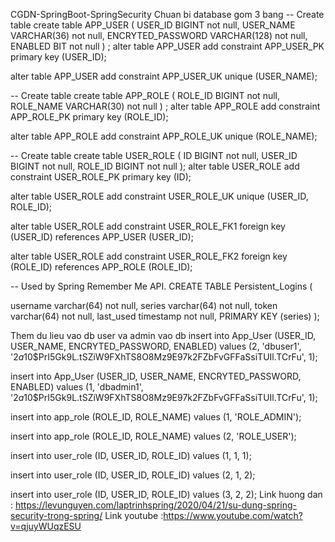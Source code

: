 CGDN-SpringBoot-SpringSecurity
Chuan bi database gom 3 bang
-- Create table create table APP_USER ( USER_ID BIGINT not null, USER_NAME VARCHAR(36) not null, ENCRYTED_PASSWORD VARCHAR(128) not null, ENABLED BIT not null ) ;
alter table APP_USER add constraint APP_USER_PK primary key (USER_ID);

alter table APP_USER add constraint APP_USER_UK unique (USER_NAME);

-- Create table create table APP_ROLE ( ROLE_ID BIGINT not null, ROLE_NAME VARCHAR(30) not null ) ;
alter table APP_ROLE add constraint APP_ROLE_PK primary key (ROLE_ID);

alter table APP_ROLE add constraint APP_ROLE_UK unique (ROLE_NAME);

-- Create table create table USER_ROLE ( ID BIGINT not null, USER_ID BIGINT not null, ROLE_ID BIGINT not null );
alter table USER_ROLE add constraint USER_ROLE_PK primary key (ID);

alter table USER_ROLE add constraint USER_ROLE_UK unique (USER_ID, ROLE_ID);

alter table USER_ROLE add constraint USER_ROLE_FK1 foreign key (USER_ID) references APP_USER (USER_ID);

alter table USER_ROLE add constraint USER_ROLE_FK2 foreign key (ROLE_ID) references APP_ROLE (ROLE_ID);

-- Used by Spring Remember Me API. CREATE TABLE Persistent_Logins (

username varchar(64) not null,
series varchar(64) not null,
token varchar(64) not null,
last_used timestamp not null,
PRIMARY KEY (series)
);

Them du lieu vao db user va admin vao db
insert into App_User (USER_ID, USER_NAME, ENCRYTED_PASSWORD, ENABLED) values (2, 'dbuser1', '$2a$10$PrI5Gk9L.tSZiW9FXhTS8O8Mz9E97k2FZbFvGFFaSsiTUIl.TCrFu', 1);

insert into App_User (USER_ID, USER_NAME, ENCRYTED_PASSWORD, ENABLED) values (1, 'dbadmin1', '$2a$10$PrI5Gk9L.tSZiW9FXhTS8O8Mz9E97k2FZbFvGFFaSsiTUIl.TCrFu', 1);

insert into app_role (ROLE_ID, ROLE_NAME) values (1, 'ROLE_ADMIN');

insert into app_role (ROLE_ID, ROLE_NAME) values (2, 'ROLE_USER');

insert into user_role (ID, USER_ID, ROLE_ID) values (1, 1, 1);

insert into user_role (ID, USER_ID, ROLE_ID) values (2, 1, 2);

insert into user_role (ID, USER_ID, ROLE_ID) values (3, 2, 2);
Link huong dan : https://levunguyen.com/laptrinhspring/2020/04/21/su-dung-spring-security-trong-spring/
Link youtube :https://www.youtube.com/watch?v=qjuyWUqzESU
